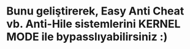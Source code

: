 # Bunu geliştirerek, Easy Anti Cheat vb. Anti-Hile sistemlerini KERNEL MODE ile bypasslıyabilirsiniz :)
